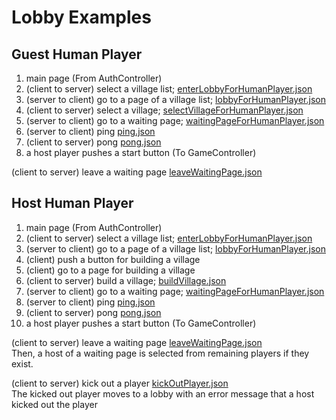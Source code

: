 # Lobby Examples

## Guest Human Player

1. main page (From AuthController)
1. (client to server) select a village list; [enterLobbyForHumanPlayer.json](https://werewolf.world/example/0.2/lobby/client2server/enterLobbyForHumanPlayer.json)
1. (server to client) go to a page of a village list; [lobbyForHumanPlayer.json](https://werewolf.world/example/0.2/lobby/server2client/lobbyForHumanPlayer.json)
1. (client to server) select a village; [selectVillageForHumanPlayer.json](https://werewolf.world/example/0.2/lobby/client2server/selectVillageForHumanPlayer.json)
1. (server to client) go to a waiting page; [waitingPageForHumanPlayer.json](https://werewolf.world/example/0.2/lobby/server2client/waitingPageForHumanPlayer.json)
1. (server to client) ping [ping.json](https://werewolf.world/example/0.2/lobby/server2client/ping.json)
1. (client to server) pong [pong.json](https://werewolf.world/example/0.2/lobby/client2server/pong.json)
1. a host player pushes a start button (To GameController)

(client to server) leave a waiting page [leaveWaitingPage.json](https://werewolf.world/example/0.2/lobby/client2server/leaveWaitingPage.json)

## Host Human Player

1. main page (From AuthController)
1. (client to server) select a village list; [enterLobbyForHumanPlayer.json](https://werewolf.world/example/0.2/lobby/client2server/enterLobbyForHumanPlayer.json)
1. (server to client) go to a page of a village list; [lobbyForHumanPlayer.json](https://werewolf.world/example/0.2/lobby/server2client/lobbyForHumanPlayer.json)
1. (client) push a button for building a village
1. (client) go to a page for building a village
1. (client to server) build a village; [buildVillage.json](https://werewolf.world/example/0.2/lobby/client2server/buildVillage.json)
1. (server to client) go to a waiting page; [waitingPageForHumanPlayer.json](https://werewolf.world/example/0.2/lobby/server2client/waitingPageForHumanPlayer.json)
1. (server to client) ping [ping.json](https://werewolf.world/example/0.2/lobby/server2client/ping.json)
1. (client to server) pong [pong.json](https://werewolf.world/example/0.2/lobby/client2server/pong.json)
1. a host player pushes a start button (To GameController)

(client to server) leave a waiting page [leaveWaitingPage.json](https://werewolf.world/example/0.2/lobby/client2server/leaveWaitingPage.json)  
Then, a host of a waiting page is selected from remaining players if they exist.

(client to server) kick out a player [kickOutPlayer.json](https://werewolf.world/example/0.2/lobby/client2server/kickOutPlayer.json)  
The kicked out player moves to a lobby with an error message that a host kicked out the player
